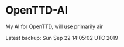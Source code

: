 # OpenTTD-AI
My AI for OpenTTD, will use primarily air

Latest backup: Sun Sep 22 14:05:02 UTC 2019
